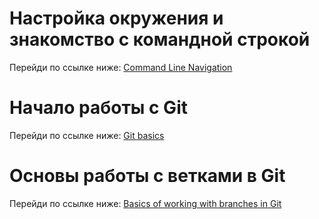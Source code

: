 
# Настройка окружения и знакомство с командной строкой

Перейди по ссылке ниже:
[Command Line Navigation](https://github.com/SterlikovSergey/Git-Terminal-Commands/blob/master/Command%20Line%20Navigation.md)




# Начало работы с Git

Перейди по ссылке ниже:
[Git basics](https://github.com/SterlikovSergey/Git-Terminal-Commands/blob/master/Git%20basics.md)




# Основы работы с ветками в Git

Перейди по ссылке ниже:
[Basics of working with branches in Git](https://github.com/SterlikovSergey/Git-Terminal-Commands/blob/master/Basics%20of%20working%20with%20branches%20in%20Git.md)